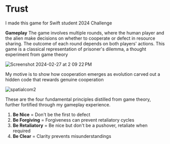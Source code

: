 # Trust


I made this game for Swift student 2024 Challenge 

**Gameplay**
The game involves multiple rounds, where the human player and the alien make decisions on whether to cooperate or defect in resource sharing. The outcome of each round depends on both players' actions. This game is a classical representation of prisoner's dilemma, a thought experiment from game theory 

![Screenshot 2024-02-27 at 2 09 22 PM](https://github.com/ankithreddypati/Trust/assets/113855501/5f39bcf3-3929-41cb-9359-9949f1ff3083)


My motive is to show how cooperation emerges as evolution carved out a hidden code that rewards genuine cooperation


![spatialcom2](https://github.com/ankithreddypati/Trust/assets/113855501/9046abbd-8133-459d-aeff-583601dd1d78)


These are the four fundamental principles distilled from game theory, further fortified through my gameplay experience. 

1. **Be Nice** = Don't be the first to defect
2. **Be Forgiving** = Forgiveness can prevent retaliatory cycles
3. **Be Retaliatory** = Be nice but don't be a pushover, retaliate when required
4. **Be Clear** = Clarity prevents misunderstandings

